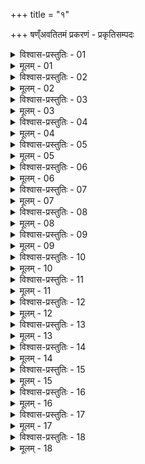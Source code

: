 +++
title = "१"

+++
षण्ँअवतितमं प्रकरणं - प्रकृतिसम्पदः  

<details><summary>विश्वास-प्रस्तुतिः - 01</summary>

01 स्वाम्य्ऽमात्यजनपददुर्गकोशदण्डमित्राणि प्रकृतयः
</details>

<details><summary>मूलम् - 01</summary>

01 स्वाम्य्ऽमात्यजनपददुर्गकोशदण्डमित्राणि प्रकृतयः
</details>

<details><summary>विश्वास-प्रस्तुतिः - 02</summary>

02 तत्र स्वामिसम्पत्
</details>

<details><summary>मूलम् - 02</summary>

02 तत्र स्वामिसम्पत्
</details>

<details><summary>विश्वास-प्रस्तुतिः - 03</summary>

03 महाकुलीनो दैवबुद्धिसत्त्वसम्पन्नो वृद्धदर्शी धार्मिकः सत्यवाग् अविसंवादकः कृतज्ञः स्थूललक्षो महा उत्साहोऽदीर्घसूत्रः शक्यसामन्तो दृढबुद्धिरक्षुद्रपरिषत्को विनयकाम इत्याभिगामिका गुणाः
</details>

<details><summary>मूलम् - 03</summary>

03 महाकुलीनो दैवबुद्धिसत्त्वसम्पन्नो वृद्धदर्शी धार्मिकः सत्यवाग् अविसंवादकः कृतज्ञः स्थूललक्षो महा उत्साहोऽदीर्घसूत्रः शक्यसामन्तो दृढबुद्धिरक्षुद्रपरिषत्को विनयकाम इत्याभिगामिका गुणाः
</details>

<details><summary>विश्वास-प्रस्तुतिः - 04</summary>

04 शुश्रूषाश्रवणग्रहणधारणविज्ञान ऊहापोहतत्त्वाभिनिवेशाः प्रज्ञागुणाः
</details>

<details><summary>मूलम् - 04</summary>

04 शुश्रूषाश्रवणग्रहणधारणविज्ञान ऊहापोहतत्त्वाभिनिवेशाः प्रज्ञागुणाः
</details>

<details><summary>विश्वास-प्रस्तुतिः - 05</summary>

05 शौर्यं अमर्षः शीघ्रता दाक्ष्यं च उत्साहगुणाः
</details>

<details><summary>मूलम् - 05</summary>

05 शौर्यं अमर्षः शीघ्रता दाक्ष्यं च उत्साहगुणाः
</details>

<details><summary>विश्वास-प्रस्तुतिः - 06</summary>

06 वाग्मी प्रगल्भः स्मृतिमतिबलवान् उदग्रः स्व्ऽवग्रहः कृतशिल्पोऽव्यसनो दण्डनाय्युपकारापकारयोर्दृष्टप्रतीकारी ह्रीमान् आपत्प्रकृत्योर्विनियोक्ता दीर्घदूरदर्शी देशकालपुरुषकारकार्यप्रधानः सन्धिविक्रमत्यागसम्यमपणपरच्छिद्रविभागी संवृतोऽदीनाभिहास्यजिह्मभ्रुकुटीक्षणः कामक्रोधलोभस्तम्भचापल उपतापपैशुन्यहीनः शक्लः स्मित उदग्राभिभाषी वृद्ध उपदेशाचार इत्यात्मसम्पत्
</details>

<details><summary>मूलम् - 06</summary>

06 वाग्मी प्रगल्भः स्मृतिमतिबलवान् उदग्रः स्व्ऽवग्रहः कृतशिल्पोऽव्यसनो दण्डनाय्युपकारापकारयोर्दृष्टप्रतीकारी ह्रीमान् आपत्प्रकृत्योर्विनियोक्ता दीर्घदूरदर्शी देशकालपुरुषकारकार्यप्रधानः सन्धिविक्रमत्यागसम्यमपणपरच्छिद्रविभागी संवृतोऽदीनाभिहास्यजिह्मभ्रुकुटीक्षणः कामक्रोधलोभस्तम्भचापल उपतापपैशुन्यहीनः शक्लः स्मित उदग्राभिभाषी वृद्ध उपदेशाचार इत्यात्मसम्पत्
</details>

<details><summary>विश्वास-प्रस्तुतिः - 07</summary>

07 अमात्यसम्पद् उक्ता पुरस्तात्
</details>

<details><summary>मूलम् - 07</summary>

07 अमात्यसम्पद् उक्ता पुरस्तात्
</details>

<details><summary>विश्वास-प्रस्तुतिः - 08</summary>

08 मध्ये चान्ते च स्थानवान् आत्मधारणः परधारणश्चापदि स्वारक्षः स्वाजीवः शत्रुद्वेषी शक्यसामन्तः पङ्कपाषाण उषरविषमकण्टकश्रेणीव्यालमृगाटवीहीनः कान्तः सीताखनिद्रव्यहस्तिवनवान् गव्यः पौरुषेयो गुप्तगोचरः पशुमान् अदेवमातृको वारिस्थलपथाभ्यां उपेतः सारचित्रबहुपण्यो दण्डकरसहः कर्मशीलकर्षकोऽबालिशस्वाम्य्ऽवरवर्णप्रायो भक्तशुचिमनुष्य इति जनपदसम्पत्
</details>

<details><summary>मूलम् - 08</summary>

08 मध्ये चान्ते च स्थानवान् आत्मधारणः परधारणश्चापदि स्वारक्षः स्वाजीवः शत्रुद्वेषी शक्यसामन्तः पङ्कपाषाण उषरविषमकण्टकश्रेणीव्यालमृगाटवीहीनः कान्तः सीताखनिद्रव्यहस्तिवनवान् गव्यः पौरुषेयो गुप्तगोचरः पशुमान् अदेवमातृको वारिस्थलपथाभ्यां उपेतः सारचित्रबहुपण्यो दण्डकरसहः कर्मशीलकर्षकोऽबालिशस्वाम्य्ऽवरवर्णप्रायो भक्तशुचिमनुष्य इति जनपदसम्पत्
</details>

<details><summary>विश्वास-प्रस्तुतिः - 09</summary>

09 दुर्गसम्पद् उक्ता पुरस्तात्
</details>

<details><summary>मूलम् - 09</summary>

09 दुर्गसम्पद् उक्ता पुरस्तात्
</details>

<details><summary>विश्वास-प्रस्तुतिः - 10</summary>

10 धर्माधिगतः पूर्वैः स्वयं वा हेमरूप्यप्रायश्चित्रस्थूलरत्नहिरण्यो दीर्घां अप्यापदं अनायतिं सहेत इति कोशसम्पत्
</details>

<details><summary>मूलम् - 10</summary>

10 धर्माधिगतः पूर्वैः स्वयं वा हेमरूप्यप्रायश्चित्रस्थूलरत्नहिरण्यो दीर्घां अप्यापदं अनायतिं सहेत इति कोशसम्पत्
</details>

<details><summary>विश्वास-प्रस्तुतिः - 11</summary>

11 पितृपैतामहो नित्यो वश्यः तुष्टभृतपुत्रदारः प्रवासेष्वविसंवादितः सर्वत्राप्रतिहतो दुःखसहो बहुयुद्धः सर्वयुद्धप्रहरणविद्याविशारदः सहवृद्धिक्षयिकत्वाद् अद्वैध्यः क्षत्रप्राय इति दण्डसम्पत्
</details>

<details><summary>मूलम् - 11</summary>

11 पितृपैतामहो नित्यो वश्यः तुष्टभृतपुत्रदारः प्रवासेष्वविसंवादितः सर्वत्राप्रतिहतो दुःखसहो बहुयुद्धः सर्वयुद्धप्रहरणविद्याविशारदः सहवृद्धिक्षयिकत्वाद् अद्वैध्यः क्षत्रप्राय इति दण्डसम्पत्
</details>

<details><summary>विश्वास-प्रस्तुतिः - 12</summary>

12 पितृपैतामहं नित्यं वश्यं अद्वैध्यं महल्लघुसमुत्थं इति मित्रसम्पत्
</details>

<details><summary>मूलम् - 12</summary>

12 पितृपैतामहं नित्यं वश्यं अद्वैध्यं महल्लघुसमुत्थं इति मित्रसम्पत्
</details>

<details><summary>विश्वास-प्रस्तुतिः - 13</summary>

13 अराजबीजी लुब्धः क्षुद्रपरिषत्को विरक्तप्रकृतिरन्यायवृत्तिरयुक्तो व्यसनी निरुत्साहो दैवप्रमाणो यत्किञ्चनकार्यगतिरननुबन्धः क्लीबो नित्यापकारी च इत्यमित्रसम्पत्
</details>

<details><summary>मूलम् - 13</summary>

13 अराजबीजी लुब्धः क्षुद्रपरिषत्को विरक्तप्रकृतिरन्यायवृत्तिरयुक्तो व्यसनी निरुत्साहो दैवप्रमाणो यत्किञ्चनकार्यगतिरननुबन्धः क्लीबो नित्यापकारी च इत्यमित्रसम्पत्
</details>

<details><summary>विश्वास-प्रस्तुतिः - 14</summary>

14 एवम्भूतो हि शत्रुः सुखः समुच्छेत्तुं भवति
</details>

<details><summary>मूलम् - 14</summary>

14 एवम्भूतो हि शत्रुः सुखः समुच्छेत्तुं भवति
</details>

<details><summary>विश्वास-प्रस्तुतिः - 15</summary>

15ab अरिवर्जाः प्रकृतयः सप्त एताः स्वगुण उदयाः ।  
15chd उक्ताः प्रत्यङ्गभूताः ताः प्रकृता राजसम्पदः
</details>

<details><summary>मूलम् - 15</summary>

15ab अरिवर्जाः प्रकृतयः सप्त एताः स्वगुण उदयाः ।  
15chd उक्ताः प्रत्यङ्गभूताः ताः प्रकृता राजसम्पदः
</details>

<details><summary>विश्वास-प्रस्तुतिः - 16</summary>

16ab सम्पादयत्यसम्पन्नाः प्रकृतीरात्मवान्नृपः ।  
16chd विवृद्धाश्चानुरक्ताश्च प्रकृतीर्हन्त्यनात्मवान्
</details>

<details><summary>मूलम् - 16</summary>

16ab सम्पादयत्यसम्पन्नाः प्रकृतीरात्मवान्नृपः ।  
16chd विवृद्धाश्चानुरक्ताश्च प्रकृतीर्हन्त्यनात्मवान्
</details>

<details><summary>विश्वास-प्रस्तुतिः - 17</summary>

17ab ततः स दुष्टप्रकृतिश्चातुरन्तोऽप्यनात्मवान् ।  
17chd हन्यते वा प्रकृतिभिर्याति वा द्विषतां वशम्
</details>

<details><summary>मूलम् - 17</summary>

17ab ततः स दुष्टप्रकृतिश्चातुरन्तोऽप्यनात्मवान् ।  
17chd हन्यते वा प्रकृतिभिर्याति वा द्विषतां वशम्
</details>

<details><summary>विश्वास-प्रस्तुतिः - 18</summary>

18ab आत्मवांः त्वल्पदेशोऽपि युक्तः प्रकृतिसम्पदा ।  
18chd नयज्ञः पृथिवीं कृत्स्नां जयत्येव न हीयते  (इति)
</details>

<details><summary>मूलम् - 18</summary>

18ab आत्मवांः त्वल्पदेशोऽपि युक्तः प्रकृतिसम्पदा ।  
18chd नयज्ञः पृथिवीं कृत्स्नां जयत्येव न हीयते  (इति)
</details>
